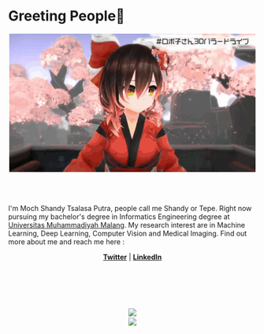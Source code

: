 # Greeting People👋

<div align="center">
<img height="281" width="500" alt="GIF" align="center" src="https://github.com/shandytp/shandytp/blob/main/assets/roboco1.gif">
</div>

</br>
</br>
</br>

I'm Moch Shandy Tsalasa Putra, people call me Shandy or Tepe. Right now pursuing my bachelor's degree in Informatics Engineering degree at [Universitas Muhammadiyah Malang](http://www.umm.ac.id/). My research interest are in Machine Learning, Deep Learning, Computer Vision and Medical Imaging. Find out more about me and reach me here : 
<p align="center">
  <strong><a href="https://twitter.com/shandytepe">Twitter</a></strong> |
  <strong><a href="https://www.linkedin.com/in/moch-shandy-tsalasa-putra-5a0b721aa/">LinkedIn</a></strong> 
</p>

</br>
</br>
</br>
</br>

<p align="center" >  
  <a href="https://github.com/anuraghazra/github-readme-stats"> 
<img  src="https://github-readme-stats.vercel.app/api?username=shandytp&&show_icons=true&theme=tokyonight"/>
</a>
  </br>
  
  <a href="https://github.com/anuraghazra/github-readme-stats"> 
<img  src="https://github-readme-stats.vercel.app/api/top-langs/?username=shandytp&layout=compact&theme=tokyonight"/>
</a>
</p>

